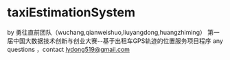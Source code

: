 taxiEstimationSystem
====================

by 勇往直前团队（wuchang,qianweishuo,liuyangdong,huangzhiming）
第一届中国大数据技术创新与创业大赛--基于出租车GPS轨迹的位置服务项目程序
any questions ，contact lydong519@gmail.com
